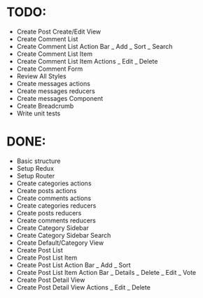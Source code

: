 # TODO:

- Create Post Create/Edit View
- Create Comment List
- Create Comment List Action Bar
  \_ Add
  \_ Sort
  \_ Search
- Create Comment List Item
- Create Comment List Item Actions
  \_ Edit
  \_ Delete
- Create Comment Form
- Review All Styles
- Create messages actions
- Create messages reducers
- Create messages Component
- Create Breadcrumb
- Write unit tests

# DONE:

- Basic structure
- Setup Redux
- Setup Router
- Create categories actions
- Create posts actions
- Create comments actions
- Create categories reducers
- Create posts reducers
- Create comments reducers
- Create Category Sidebar
- Create Category Sidebar Search
- Create Default/Category View
- Create Post List
- Create Post List Item
- Create Post List Action Bar
  \_ Add
  \_ Sort
- Create Post List Item Action Bar
  \_ Details
  \_ Delete
  \_ Edit
  \_ Vote
- Create Post Detail View
- Create Post Detail View Actions
  \_ Edit
  \_ Delete

